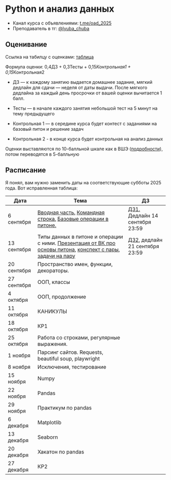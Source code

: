# Python и анализ данных

- Канал курса с объявлениями: [t.me/oad_2025](t.me/oad_2025)
- Преподаватель в тг: [@lyuba_chuba](t.me/lyuba_chuba)

## Оценивание

Ссылка на табилцу с оценками: [таблица](https://docs.google.com/spreadsheets/d/1mfqOZG9j5ndKX1ZwLkqxySSb8QxT4mHWpP9zD7Iy92M/edit?usp=sharing)

Формула оценки: 0,4ДЗ + 0,3Тесты + 0,15*Контрольная1 + 0,15*Контрольная2

- ДЗ — к каждому занятию выдается домашнее задание, мягкий дедлайн для сдачи — неделя от даты выдачи. После мягкого дедлайна за каждый день просрочки от вашей оценки вычитается 1 балл.

- Тесты — в начале каждого занятия небольшой тест на 5 минут на тему предыдущего

- Контрольная 1 — в середине курса будет контест с заданиями на базовый питон и решение задач

- Контрольная 2 - в конце курса будет контрольная на анализ данных

Оценки выставляются по 10-балльной шкале как в ВШЭ ([подробности](https://www.hse.ru/studyspravka/Scale?ysclid=m1ngfy59pb473469014)), потом переводятся в 5-балльную

## Расписание

Я понял, вам нужно заменить даты на соответствующие субботы 2025 года. Вот исправленная таблица:

| Дата | Тема | ДЗ |
|------|------|----| 
| 6 сентября | [Вводная часть.](1_git_jupyter_basic_operations/01_why_python.pdf) [Командная строка.](https://pykili.github.io/prog/2022/anton/sem2) [Базовые операции в питоне.](https://pykili.github.io/prog/2022/anton/sem4) | [ДЗ1.](1_git_jupyter_basic_operations/homework1.ipynb) Дедлайн 14 сентября 23:59|
| 13 сентября | Типы данных в питоне и операции с ними. [Презентация от ВК про основы питона](2_basic_python/lesson-01.pdf), [конспект с пары](https://colab.research.google.com/drive/1RBkGtqyWNv-7AtZlX7dDv9sMpZVSGajL?usp=sharing), [задачи на пару](https://colab.research.google.com/drive/1WyxY461MK8uPaj3FACJli5d2z7yKGBxy?usp=sharing) | [ДЗ2](2_basic_python/homework2.ipynb), дедлайн 21 сентября 23:59 |
| 20 сентября | Пространство имен, функции, декораторы. | |
| 27 сентября | ООП, классы | |
| 4 октября | ООП, продолжение| |
| 11 октября | КАНИКУЛЫ | |
| 18 октября | КР1 | |
| 25 октября | Работа со строками, регулярные выражения. | |
| 1 ноября | Парсинг сайтов. Requests, beautiful soup, playwright | |
| 8 ноября | Исключения, тестирование | |
| 15 ноября | Numpy | |
| 22 ноября | Pandas | |
| 29 ноября | Практикум по pandas  | |
| 6 декабря | Matplotlib | |
| 13 декабря | Seaborn | |
| 20 декабря | Хакатон по pandas| |
| 27 декабря | КР2 | |

